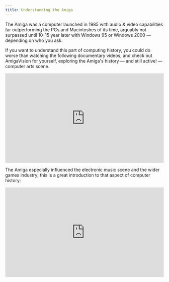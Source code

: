 ```yaml
---
title: Understanding the Amiga
---
```


The Amiga was a computer launched in 1985 with audio *&* video capabilities far outperforming the PCs and Macintoshes of its time, arguably not surpassed until 10-15 year later with Windows 95 or Windows 2000 — depending on who you ask.

If you want to understand this part of computing history, you could do worse than watching the following documentary videos, and check out AmigaVision for yourself, exploring the Amiga's history — and still active! — computer arts scene.

<div class="container flex">
	<iframe
	  style="aspect-ratio: 16/9; width: 100%;"
	  src="https://www.youtube.com/embed/zB_UZsJUbwQ"
	  title="YouTube video player"
	  frameborder="0"
	  allow="accelerometer; autoplay; clipboard-write; encrypted-media; gyroscope; picture-in-picture; web-share" allowfullscreen
	  >
	</iframe>
</div>
		
The Amiga especially influenced the electronic music scene and the wider games industry; this is a great introduction to that aspect of computer history:

<iframe
  style="aspect-ratio: 16/9; width: 100%;"
  src="https://www.youtube.com/embed/roBkg-iPrbw"
  title="YouTube video player"
  frameborder="0"
  allow="accelerometer; autoplay; clipboard-write; encrypted-media; gyroscope; picture-in-picture; web-share" allowfullscreen
  >
</iframe>
